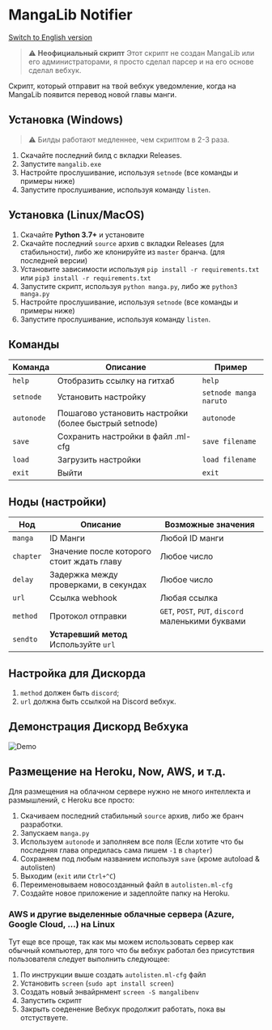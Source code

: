 # MangaLib Notifier

[Switch to English version](README-EN.md)

> :warning: **Неофициальный скрипт** Этот скрипт не создан MangaLib или его администраторами, я просто сделал парсер и на его основе сделал вебхук.

Скрипт, который отправит на твой вебхук уведомление, когда на MangaLib появится перевод новой главы манги.

## Установка (Windows)

> :warning: Билды работают медленнее, чем скриптом в 2-3 раза.

1. Скачайте последний билд c вкладки Releases.
2. Запустите `mangalib.exe`
3. Настройте прослушивание, используя `setnode` (все команды и примеры ниже)
4. Запустите прослушивание, используя команду `listen`.

## Установка (Linux/MacOS)
1. Скачайте **Python 3.7+** и установите
2. Скачайте последний `source` архив с вкладки Releases (для стабильности), либо же клонируйте из `master` бранча. (для последней версии)
3. Установите зависимости используя `pip install -r requirements.txt` или `pip3 install -r requirements.txt`
4. Запустите скрипт, используя `python manga.py`, либо же `python3 manga.py`
5. Настройте прослушивание, используя `setnode` (все команды и примеры ниже)
6. Запустите прослушивание, используя команду `listen`.

## Команды
| Команда | Описание                    | Пример |
| ------------- | ----------------------- | --------------------- |
| `help`      | Отобразить ссылку на гитхаб      | `help` |
| `setnode`   | Установить настройку    | `setnode manga naruto` |
| `autonode`   | Пошагово установить настройки (более быстрый setnode)    | `autonode` |
| `save`   | Сохранить настройки в файл .ml-cfg    | `save filename` |
| `load`   | Загрузить настройки    | `load filename` |
| `exit`   | Выйти    | `exit` |

## Ноды (настройки)
| Нод  | Описание    | Возможные значения |
| ------------- | ----------------------- | --------------------- |
| `manga`      | ID Манги      | Любой ID манги |
| `chapter`      | Значение после которого стоит ждать главу      | Любое число |
| `delay`      | Задержка между проверками, в секундах      | Любое число |
| `url`      | Ссылка webhook      | Любая ссылка |
| `method`      | Протокол отправки     | `GET`, `POST`, `PUT`, `discord` маленькими буквами |
| `sendto`      | **Устаревший метод** Используйте `url`     |  |

## Настройка для Дискорда
1. `method` должен быть `discord`;
2. `url` должна быть ссылкой на Discord вебхук.

## Демонстрация Дискорд Вебхука
![Demo](https://i.imgur.com/gC4scNu.png "Demo")

## Размещение на Heroku, Now, AWS, и т.д.
Для размещения на облачном сервере нужно не много интеллекта и размышлений, с Heroku все просто:
1. Скачиваем последний стабильный `source` архив, либо же бранч разработки.
2. Запускаем `manga.py`
3. Используем `autonode` и заполняем все поля (Если хотите что бы последняя глава опредилась сама пишем `-1` в `chapter`)
4. Сохраняем под любым названием используя `save` (кроме autoload & autolisten)
5. Выходим (`exit` или `Ctrl+^C`)
6. Переименовываем новосозданный файл в `autolisten.ml-cfg`
7. Создайте новое приложение и задеплойте папку на Heroku.

### AWS и другие выделенные облачные сервера (Azure, Google Cloud, ...) на Linux
Тут еще все проще, так как мы можем использовать сервер как обычный компьютер, для того что бы вебхук работал без присутствия пользователя следует выполнить следующее:
1. По инструкции выше создать `autolisten.ml-cfg` файл
2. Установить `screen` (`sudo apt install screen`)
3. Создать новый энвайрнмент `screen -S mangalibenv`
4. Запустить скрипт
5. Закрыть соеденение
Вебхук продолжит работать, пока вы отстуствуете.